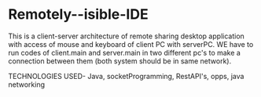 # Remotely--isible-IDE
This is a client-server architecture of remote sharing desktop application with access of mouse and keyboard of client PC with serverPC. 
WE have to run codes of client.main and server.main in two different pc's to make a connection between them (both system should be in same network). 

TECHNOLOGIES USED- Java, socketProgramming, RestAPI's, opps, java networking
